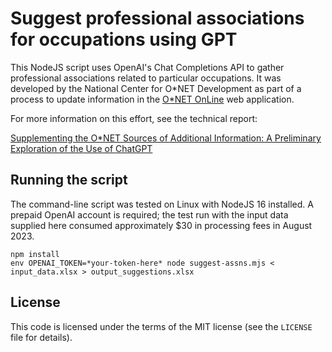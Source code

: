 # Suggest professional associations for occupations using GPT

This NodeJS script uses OpenAI's Chat Completions API to gather professional associations related to particular occupations. It was developed by the National Center for O\*NET Development as part of a process to update information in the [O\*NET OnLine](https://www.onetonline.org/) web application.

For more information on this effort, see the technical report:

[Supplementing the O\*NET Sources of Additional Information: A Preliminary Exploration of the Use of ChatGPT](https://www.onetcenter.org/reports/SAI_GPT.html)

## Running the script

The command-line script was tested on Linux with NodeJS 16 installed. A prepaid OpenAI account is required; the test run with the input data supplied here consumed approximately $30 in processing fees in August 2023.

    npm install
    env OPENAI_TOKEN=*your-token-here* node suggest-assns.mjs < input_data.xlsx > output_suggestions.xlsx

## License

This code is licensed under the terms of the MIT license (see the `LICENSE` file for details).
